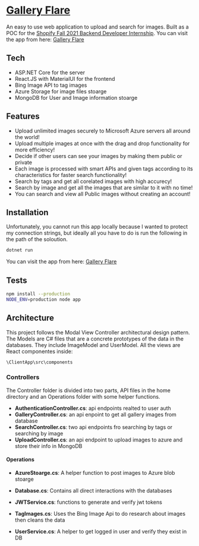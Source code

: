 # [Gallery Flare]

An easy to use web application to upload and search for images. Built as a POC for the [Shopify Fall 2021 Backend Developer Internship]. You can visit the app from here: [Gallery Flare]
## Tech
- ASP.NET Core for the server
- React.JS with MaterialUI for the frontend
- Bing Image API to tag images
- Azure Storage for image files stoarge
- MongoDB for User and Image information stoarge

## Features

- Upload unlimited images securely to Microsoft Azure servers all around the world!
- Upload multiple images at once with the drag and drop functionality for more efficiency!
- Decide if other users can see your images by making them public or private
- Each image is processed with smart APIs and given tags according to its characteristics for faster search functionality!
- Search by tags and get all corelated images with high accurecy!
- Search by image and get all the images that are similar to it with no time!
- You can search and view all Public images without creating an account!

## Installation

Unfortunately, you cannot run this app locally because I wanted to protect my connection strings, but ideally all you have to do is run the following in the path of the soloution.
```sh
dotnet run
```
You can visit the app from here:
[Gallery Flare]

## Tests

```sh
npm install --production
NODE_ENV=production node app
```

## Architecture

This project follows the Modal View Controller architectural design pattern.
The Models are C# files that are a concrete prototypes of the data in the databases.
They include ImageModel and UserModel.
All the views are React componentes inside:
```sh
\ClientApp\src\components
```
### Controllers
The Controller folder is divided into two parts, API files in the home directory and an Operations folder with some helper functions. 
- **AuthenticationController.cs**: api endpoints realted to user auth
- **GalleryController.cs**: an api enpoint to get all gallery images from database
- **SearchController.cs**: two api endpoints fro searching by tags or searching by image
- **UploadController.cs**: an api endpoint to upload images to azure and store their info in MongoDB

#### Operations
- **AzureStoarge.cs**: A helper function to post images to Azure blob stoarge
- **Database.cs**: Contains all direct interactions with the databases
- **JWTService.cs**: functions to generate and verify jwt tokens
- **TagImages.cs**: Uses the Bing Image Api to do research about images then cleans the data
- **UserService.cs**: A helper to get logged in user and verify they exist in DB


   [Shopify Fall 2021 Backend Developer Internship]: <https://docs.google.com/document/d/1ZKRywXQLZWOqVOHC4JkF3LqdpO3Llpfk_CkZPR8bjak/edit#heading=h.n7bww7g70ipk>
[Gallery Flare]: https://galleryflare.azurewebsites.net

